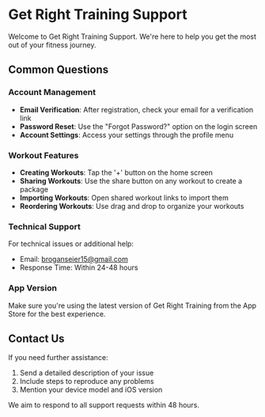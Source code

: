 # Get Right Training Support

Welcome to Get Right Training Support. We're here to help you get the most out of your fitness journey.

## Common Questions

### Account Management
- **Email Verification**: After registration, check your email for a verification link
- **Password Reset**: Use the "Forgot Password?" option on the login screen
- **Account Settings**: Access your settings through the profile menu

### Workout Features
- **Creating Workouts**: Tap the '+' button on the home screen
- **Sharing Workouts**: Use the share button on any workout to create a package
- **Importing Workouts**: Open shared workout links to import them
- **Reordering Workouts**: Use drag and drop to organize your workouts

### Technical Support
For technical issues or additional help:
- Email: broganseier15@gmail.com
- Response Time: Within 24-48 hours

### App Version
Make sure you're using the latest version of Get Right Training from the App Store for the best experience.

## Contact Us
If you need further assistance:
1. Send a detailed description of your issue
2. Include steps to reproduce any problems
3. Mention your device model and iOS version

We aim to respond to all support requests within 48 hours.
